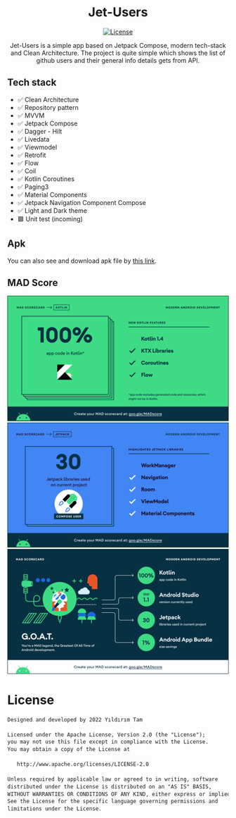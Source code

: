 <h1 align="center">Jet-Users</h1>

<p align="center">
  <a href="https://opensource.org/licenses/Apache-2.0"><img alt="License" src="https://img.shields.io/badge/License-Apache%202.0-blue.svg"/></a>
</p>

<p align="center">  
Jet-Users is a simple app based on Jetpack Compose, modern tech-stack and Clean Architecture. The project is quite simple which shows the list of github users and their general info details gets from API.
</p>


## Tech stack
* ✅ Clean Architecture
* ✅ Repository pattern
* ✅ MVVM
* ✅ Jetpack Compose 
* ✅ Dagger - Hilt
* ✅ Livedata
* ✅ Viewmodel
* ✅ Retrofit
* ✅ Flow
* ✅ Coil
* ✅ Kotlin Coroutines
* ✅ Paging3
* ✅ Material Components
* ✅ Jetpack Navigation Component Compose
* ✅ Light and Dark theme
* 🟩 Unit test (incoming)

## Apk
You can also see and download apk file by [this link](https://github.com/ytam/Jet-Users/tree/main/demo).


## MAD Score
<img src="/arts/kotlin.png"/>
<img src="/arts/jetpack.png"/>
<img src="/arts/summary.png"/>

# License
```xml
Designed and developed by 2022 Yıldırım Tam

Licensed under the Apache License, Version 2.0 (the "License");
you may not use this file except in compliance with the License.
You may obtain a copy of the License at

   http://www.apache.org/licenses/LICENSE-2.0

Unless required by applicable law or agreed to in writing, software
distributed under the License is distributed on an "AS IS" BASIS,
WITHOUT WARRANTIES OR CONDITIONS OF ANY KIND, either express or implied.
See the License for the specific language governing permissions and
limitations under the License.
```
